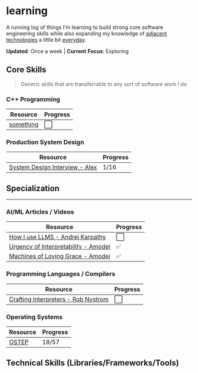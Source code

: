 # learning

A running log of things I'm learning to build strong core software engineering skills while also expanding my knowledge of [adjacent technologies](http://www.effectiveengineer.com/blog/master-adjacent-disciplines) a little bit [everyday](https://jamesclear.com/continuous-improvement).

**Updated**: Once a week | **Current** **Focus**: Exploring

## Core Skills

> Generic skills that are transferrable to any sort of software work I do

### C++ Programming
|Resource|Progress|
|---|---|
|[something](link)|⬜|

<!--
### Linux & Command Line

|Resource|Progress|
|---|---|
-->

### Production System Design

|Resource|Progress|
|---|---|
|[System Design Interview - Alex](https://bytes.usc.edu/~saty/courses/docs/data/SystemDesignInterview.pdf)|1/16|


<!--
### Maths
	
|Resource|Progress|
|---|---|
-->

## Specialization
<hr>

<!--
### Traditional Machine Learning

|Resource|Progress|
|---|---|
-->

### AI/ML Articles / Videos

|Resource|Progress|
|---|---|
|[How I use LLMS - Andrej Karpathy](https://www.youtube.com/watch?v=EWvNQjAaOHw&t=1097s)|⬜|
|[Urgency of Interpretability - Amodei](https://www.darioamodei.com/post/the-urgency-of-interpretability)|✅|
|[Machines of Loving Grace - Amodei](https://www.darioamodei.com/essay/machines-of-loving-grace)|✅|

### Programming Languages / Compilers

|Resource|Progress|
|---|---|
|[Crafting Interpreters - Rob Nystrom]()|⬜|

### Operating Systems

|Resource|Progress|
|---|---|
|[OSTEP](https://pages.cs.wisc.edu/~remzi/OSTEP/)|18/57|


## Technical Skills (Libraries/Frameworks/Tools)